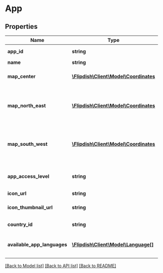 # App

## Properties
Name | Type | Description | Notes
------------ | ------------- | ------------- | -------------
**app_id** | **string** | App Identifier | [optional] 
**name** | **string** | App name | [optional] 
**map_center** | [**\Flipdish\Client\Model\Coordinates**](Coordinates.md) | Center of the map coordinates | [optional] 
**map_north_east** | [**\Flipdish\Client\Model\Coordinates**](Coordinates.md) | North East(Top Right) Corner of the map coordinates | [optional] 
**map_south_west** | [**\Flipdish\Client\Model\Coordinates**](Coordinates.md) | South West (Bottom Left) Corner of the map coordinates | [optional] 
**app_access_level** | **string** | App access level for the logged in user | [optional] 
**icon_url** | **string** | Icon url | [optional] 
**icon_thumbnail_url** | **string** | Icon thumbnail url | [optional] 
**country_id** | **string** | Country identifier | [optional] 
**available_app_languages** | [**\Flipdish\Client\Model\Language[]**](Language.md) | Available Languages for Apps\\Staff | [optional] 

[[Back to Model list]](../README.md#documentation-for-models) [[Back to API list]](../README.md#documentation-for-api-endpoints) [[Back to README]](../README.md)


